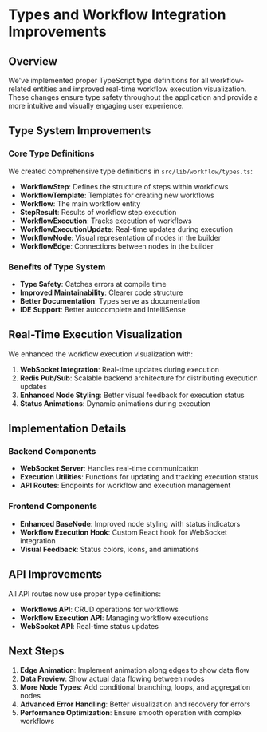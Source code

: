 # Types and Workflow Integration Improvements

## Overview

We've implemented proper TypeScript type definitions for all workflow-related entities and improved real-time workflow execution visualization. These changes ensure type safety throughout the application and provide a more intuitive and visually engaging user experience.

## Type System Improvements

### Core Type Definitions

We created comprehensive type definitions in `src/lib/workflow/types.ts`:

- **WorkflowStep**: Defines the structure of steps within workflows
- **WorkflowTemplate**: Templates for creating new workflows
- **Workflow**: The main workflow entity
- **StepResult**: Results of workflow step execution
- **WorkflowExecution**: Tracks execution of workflows
- **WorkflowExecutionUpdate**: Real-time updates during execution
- **WorkflowNode**: Visual representation of nodes in the builder
- **WorkflowEdge**: Connections between nodes in the builder

### Benefits of Type System

- **Type Safety**: Catches errors at compile time
- **Improved Maintainability**: Clearer code structure
- **Better Documentation**: Types serve as documentation
- **IDE Support**: Better autocomplete and IntelliSense

## Real-Time Execution Visualization

We enhanced the workflow execution visualization with:

1. **WebSocket Integration**: Real-time updates during execution
2. **Redis Pub/Sub**: Scalable backend architecture for distributing execution updates
3. **Enhanced Node Styling**: Better visual feedback for execution status
4. **Status Animations**: Dynamic animations during execution

## Implementation Details

### Backend Components

- **WebSocket Server**: Handles real-time communication
- **Execution Utilities**: Functions for updating and tracking execution status
- **API Routes**: Endpoints for workflow and execution management

### Frontend Components

- **Enhanced BaseNode**: Improved node styling with status indicators
- **Workflow Execution Hook**: Custom React hook for WebSocket integration
- **Visual Feedback**: Status colors, icons, and animations

## API Improvements

All API routes now use proper type definitions:

- **Workflows API**: CRUD operations for workflows
- **Workflow Execution API**: Managing workflow executions
- **WebSocket API**: Real-time status updates

## Next Steps

1. **Edge Animation**: Implement animation along edges to show data flow
2. **Data Preview**: Show actual data flowing between nodes
3. **More Node Types**: Add conditional branching, loops, and aggregation nodes
4. **Advanced Error Handling**: Better visualization and recovery for errors
5. **Performance Optimization**: Ensure smooth operation with complex workflows
